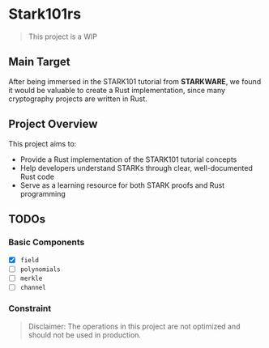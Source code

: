# Stark101rs

> This project is a WIP

## Main Target

After being immersed in the STARK101 tutorial from **STARKWARE**, we found it would be valuable to create a Rust implementation, since many cryptography projects are written in Rust.

## Project Overview

This project aims to:

- Provide a Rust implementation of the STARK101 tutorial concepts
- Help developers understand STARKs through clear, well-documented Rust code
- Serve as a learning resource for both STARK proofs and Rust programming

## TODOs

### Basic Components

- [X] `field`
- [ ] `polynomials`
- [ ] `merkle`
- [ ] `channel`

### Constraint

> Disclaimer: The operations in this project are not optimized and should not be used in production.
